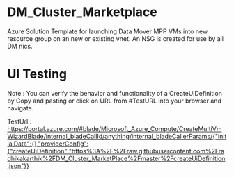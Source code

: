 # DM_Cluster_Marketplace

Azure Solution Template for launching Data Mover MPP VMs into new resource group on an new or existing vnet. An NSG is created for use by all DM nics. 

# UI Testing

Note : You can verify the behavior and functionality of a CreateUiDefinition by Copy and pasting or click on URL from #TestURL into your browser and navigate.

TestUrl : https://portal.azure.com/#blade/Microsoft_Azure_Compute/CreateMultiVmWizardBlade/internal_bladeCallId/anything/internal_bladeCallerParams/{"initialData":{},"providerConfig":{"createUiDefinition":"https%3A%2F%2Fraw.githubusercontent.com%2Fradhikakarthik%2FDM_Cluster_MarketPlace%2Fmaster%2FcreateUiDefinition.json"}}

